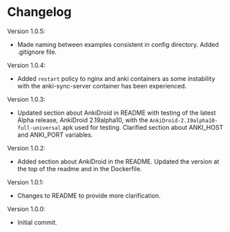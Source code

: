 # Changelog

Version 1.0.5:
- Made naming between examples consistent in config directory. Added .gitignore file.

Version 1.0.4:
- Added `restart` policy to nginx and anki containers as some instability with the anki-sync-server container has been experienced.

Version 1.0.3:
- Updated section about AnkiDroid in README with testing of the latest Alpha release, AnkiDroid 2.19alpha10, with the `AnkiDroid-2.19alpha10-full-universal` apk used for testing. Clarified section about ANKI_HOST and ANKI_PORT variables.

Version 1.0.2:
- Added section about AnkiDroid in the README. Updated the version at the top of the readme and in the Dockerfile.

Version 1.0.1:
- Changes to README to provide more clarification.

Version 1.0.0:
- Initial commit.
